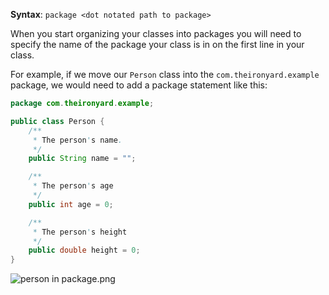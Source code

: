 **Syntax**: `package <dot notated path to package>`

When you start organizing your classes into packages you will need to specify the name of the package your class is in on the first line in your class. 

For example, if we move our `Person` class into the `com.theironyard.example` package, we would need to add a package statement like this:

```java
package com.theironyard.example;

public class Person {
    /**
     * The person's name.
     */
    public String name = "";

    /**
     * The person's age
     */
    public int age = 0;

    /**
     * The person's height
     */
    public double height = 0;
}
```

![person in package.png](https://tiy-learn-content.s3.amazonaws.com/b25267a0-person%20in%20package.png)
